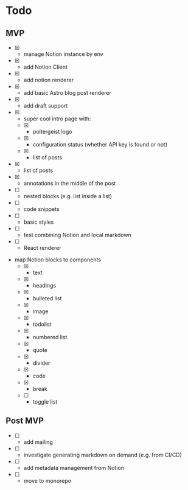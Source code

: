 # Todo

## MVP

- [x] - manage Notion instance by env
- [x] - add Notion Client
- [x] - add notion renderer
- [x] - add basic Astro blog post renderer
- [x] - add draft support
- [x] - super cool intro page with:
  - [x] - poltergeist logo
  - [x] - configuration status (whether API key is found or not)
  - [x] - list of posts
- [x] - list of posts
- [x] - annotations in the middle of the post
- [ ] - nested blocks (e.g. list inside a list)
- [ ] - code snippets
- [ ] - basic styles
- [ ] - test combining Notion and local markdown
- [ ] - React renderer
- map Notion blocks to components
  - [x] - text
  - [x] - headings
  - [x] - bulleted list
  - [x] - image
  - [x] - todolist
  - [x] - numbered list
  - [x] - quote
  - [x] - divider
  - [x] - code
  - [x] - break
  - [ ] - toggle list

## Post MVP

- [ ] - add mailing
- [ ] - investigate generating markdown on demand (e.g. from CI/CD)
- [ ] - add metadata management from Notion
- [ ] - move to monorepo
